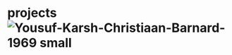 # projects![Yousuf-Karsh-Christiaan-Barnard-1969 small](https://user-images.githubusercontent.com/93514382/139918914-8410af5e-a0c0-4210-9711-32d3fa86008a.jpg)

